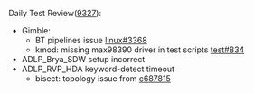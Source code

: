 Daily Test Review([9327](https://sof-ci.sh.intel.com/#/result/planresultdetail/9327)):

* Gimble:
  * BT pipelines issue [linux#3368](https://github.com/thesofproject/linux/issues/3368)
  * kmod: missing max98390 driver in test scripts [test#834](https://github.com/thesofproject/sof-test/issues/834)
* ADLP_Brya_SDW setup incorrect
* ADLP_RVP_HDA keyword-detect timeout
  * bisect: topology issue from [c687815](https://github.com/thesofproject/sof/commit/c687815185948d49350e4b58d59e786ac16339e1)
